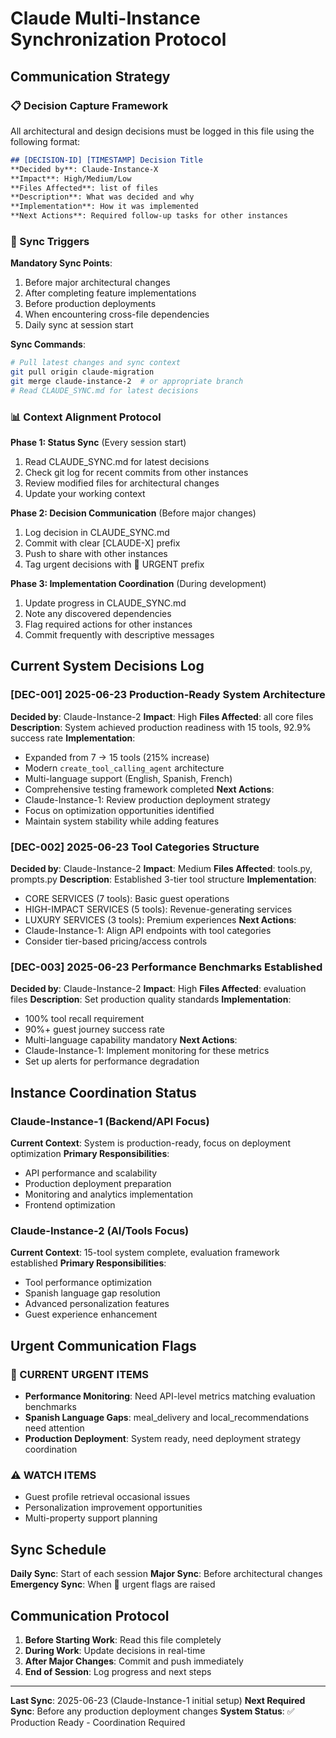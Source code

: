 # Claude Multi-Instance Synchronization Protocol

## Communication Strategy

### 📋 Decision Capture Framework

All architectural and design decisions must be logged in this file using the following format:

```markdown
## [DECISION-ID] [TIMESTAMP] Decision Title
**Decided by**: Claude-Instance-X
**Impact**: High/Medium/Low
**Files Affected**: list of files
**Description**: What was decided and why
**Implementation**: How it was implemented
**Next Actions**: Required follow-up tasks for other instances
```

### 🔄 Sync Triggers

**Mandatory Sync Points**:
1. Before major architectural changes
2. After completing feature implementations  
3. Before production deployments
4. When encountering cross-file dependencies
5. Daily sync at session start

**Sync Commands**:
```bash
# Pull latest changes and sync context
git pull origin claude-migration
git merge claude-instance-2  # or appropriate branch
# Read CLAUDE_SYNC.md for latest decisions
```

### 📊 Context Alignment Protocol

**Phase 1: Status Sync** (Every session start)
1. Read CLAUDE_SYNC.md for latest decisions
2. Check git log for recent commits from other instances
3. Review modified files for architectural changes
4. Update your working context

**Phase 2: Decision Communication** (Before major changes)
1. Log decision in CLAUDE_SYNC.md
2. Commit with clear [CLAUDE-X] prefix
3. Push to share with other instances
4. Tag urgent decisions with 🚨 URGENT prefix

**Phase 3: Implementation Coordination** (During development)
1. Update progress in CLAUDE_SYNC.md
2. Note any discovered dependencies
3. Flag required actions for other instances
4. Commit frequently with descriptive messages

## Current System Decisions Log

### [DEC-001] 2025-06-23 Production-Ready System Architecture
**Decided by**: Claude-Instance-2
**Impact**: High
**Files Affected**: all core files
**Description**: System achieved production readiness with 15 tools, 92.9% success rate
**Implementation**: 
- Expanded from 7 → 15 tools (215% increase)
- Modern `create_tool_calling_agent` architecture
- Multi-language support (English, Spanish, French)
- Comprehensive testing framework completed
**Next Actions**: 
- Claude-Instance-1: Review production deployment strategy
- Focus on optimization opportunities identified
- Maintain system stability while adding features

### [DEC-002] 2025-06-23 Tool Categories Structure
**Decided by**: Claude-Instance-2
**Impact**: Medium
**Files Affected**: tools.py, prompts.py
**Description**: Established 3-tier tool structure
**Implementation**:
- CORE SERVICES (7 tools): Basic guest operations
- HIGH-IMPACT SERVICES (5 tools): Revenue-generating services  
- LUXURY SERVICES (3 tools): Premium experiences
**Next Actions**:
- Claude-Instance-1: Align API endpoints with tool categories
- Consider tier-based pricing/access controls

### [DEC-003] 2025-06-23 Performance Benchmarks Established
**Decided by**: Claude-Instance-2
**Impact**: High
**Files Affected**: evaluation files
**Description**: Set production quality standards
**Implementation**:
- 100% tool recall requirement
- 90%+ guest journey success rate
- Multi-language capability mandatory
**Next Actions**:
- Claude-Instance-1: Implement monitoring for these metrics
- Set up alerts for performance degradation

## Instance Coordination Status

### Claude-Instance-1 (Backend/API Focus)
**Current Context**: System is production-ready, focus on deployment optimization
**Primary Responsibilities**:
- API performance and scalability  
- Production deployment preparation
- Monitoring and analytics implementation
- Frontend optimization

### Claude-Instance-2 (AI/Tools Focus)
**Current Context**: 15-tool system complete, evaluation framework established
**Primary Responsibilities**:
- Tool performance optimization
- Spanish language gap resolution
- Advanced personalization features
- Guest experience enhancement

## Urgent Communication Flags

### 🚨 CURRENT URGENT ITEMS
- **Performance Monitoring**: Need API-level metrics matching evaluation benchmarks
- **Spanish Language Gaps**: meal_delivery and local_recommendations need attention
- **Production Deployment**: System ready, need deployment strategy coordination

### ⚠️ WATCH ITEMS
- Guest profile retrieval occasional issues
- Personalization improvement opportunities
- Multi-property support planning

## Sync Schedule

**Daily Sync**: Start of each session
**Major Sync**: Before architectural changes
**Emergency Sync**: When 🚨 urgent flags are raised

## Communication Protocol

1. **Before Starting Work**: Read this file completely
2. **During Work**: Update decisions in real-time
3. **After Major Changes**: Commit and push immediately
4. **End of Session**: Log progress and next steps

---
**Last Sync**: 2025-06-23 (Claude-Instance-1 initial setup)
**Next Required Sync**: Before any production deployment changes
**System Status**: ✅ Production Ready - Coordination Required